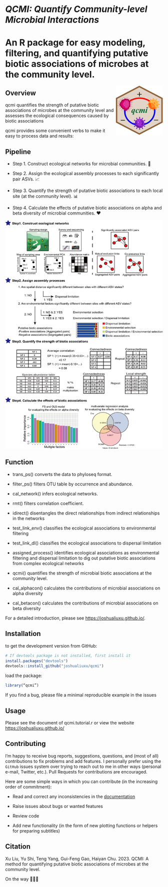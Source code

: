 # *QCMI: Quantify Community-level Microbial Interactions*

# An R package for easy modeling, filtering, and quantifying putative biotic associations of microbes at the community level.

<a href="https://joshualiuxu.github.io/"><img src="https://github.com/joshualiuxu/qcmi/blob/main/data/fig.jpg" width=150 align="right" ></a>


## Overview

qcmi quantifies the strength of putative biotic associations of microbes at the community level and assesses the ecological consequences caused by biotic associations

qcmi provides some convenient verbs to make it easy to process data and results:


## Pipeline

  + Step 1. Construct ecological networks for microbial communities.  📜 

  + Step 2. Assign the ecological assembly processes to each significantly pair ASVs. 📈

  + Step 3. Quantify the strength of putative biotic associations to each local site (at the community level). 📊

  + Step 4. Calculate the effects of putative biotic associations on alpha and beta diversity of microbial communities. ❤️


<img src="https://github.com/joshualiuxu/qcmi/blob/main/data/Figure1.jpg" align="center"/>


## Function

  + trans_ps() converts the data to phyloseq format.

  + filter_ps() filters OTU table by occurrence and abundance.

  + cal_network() infers ecological networks.

  + rmt() filters correlation coefficient.

  + idirect() disentangles the direct relationships from indirect relationships in the networks

  + test_link_env() classifies the ecological associations to environmental filtering

  + test_link_dl() classifies the ecological associations to dispersal limitation

  + assigned_process() identifies ecological associations as environmental filtering and dispersal limitation to dig out putative biotic associations from complex ecological networks

  + qcmi() quantifies the strength of microbial biotic associations at the community level.

  + cal_alphacon() calculates the contributions of microbial associations on alpha diversity

  + cal_betacon() calculates the contributions of microbial associations on beta diversity

For a detailed introduction, please see https://joshualiuxu.github.io/.



## Installation

to get the development version from GitHub:
```r
# If devtools package is not installed, first install it
install.packages("devtools")
devtools::install_github("joshualiuxu/qcmi")
```

load the package:
```r
library(“qcmi”)
```

If you find a bug, please file a minimal reproducible example in the issues



## Usage

Please see the document of qcmi.tutorial.r or view the website https://joshualiuxu.github.io/

## Contributing

I’m happy to receive bug reports, suggestions, questions, and (most of
all) contributions to fix problems and add features. I personally prefer
using the `GitHub` issues system over trying to reach out to me in other
ways (personal e-mail, Twitter, etc.). Pull Requests for contributions
are encouraged.

Here are some simple ways in which you can contribute (in the increasing
order of commitment):

-   Read and correct any inconsistencies in the
    [documentation](https://joshualiuxu.github.io/)

-   Raise issues about bugs or wanted features

-   Review code

-   Add new functionality (in the form of new plotting functions or
    helpers for preparing subtitles)


## Citation

Xu Liu, Yu Shi, Teng Yang, Gui-Feng Gao, Haiyan Chu. 2023. QCMI: A method for quantifying putative biotic associations of microbes at the community level.

On the way 🌱🌱🌱

